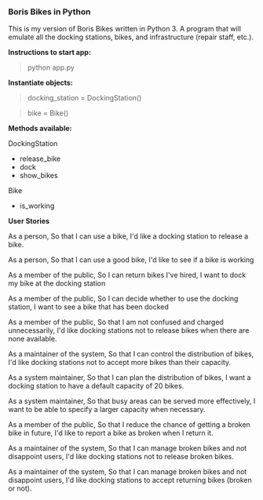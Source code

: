 ### Boris Bikes in Python

This is my version of Boris Bikes written in Python 3. A program that will emulate all the docking stations, bikes, and infrastructure (repair staff, etc.).

**Instructions to start app:**
>python app.py

**Instantiate objects:**
>docking_station = DockingStation()

>bike = Bike()

**Methods available:**

DockingStation
- release_bike
- dock
- show_bikes

Bike
- is_working

**User Stories**

As a person,
So that I can use a bike,
I'd like a docking station to release a bike.


As a person,
So that I can use a good bike,
I'd like to see if a bike is working


As a member of the public,
So I can return bikes I've hired,
I want to dock my bike at the docking station


As a member of the public,
So I can decide whether to use the docking station,
I want to see a bike that has been docked


As a member of the public,
So that I am not confused and charged unnecessarily,
I'd like docking stations not to release bikes when there are none available.


As a maintainer of the system,
So that I can control the distribution of bikes,
I'd like docking stations not to accept more bikes than their capacity.


As a system maintainer,
So that I can plan the distribution of bikes,
I want a docking station to have a default capacity of 20 bikes.


As a system maintainer,
So that busy areas can be served more effectively,
I want to be able to specify a larger capacity when necessary.


As a member of the public,
So that I reduce the chance of getting a broken bike in future,
I'd like to report a bike as broken when I return it.


As a maintainer of the system,
So that I can manage broken bikes and not disappoint users,
I'd like docking stations not to release broken bikes.


As a maintainer of the system,
So that I can manage broken bikes and not disappoint users,
I'd like docking stations to accept returning bikes (broken or not).
